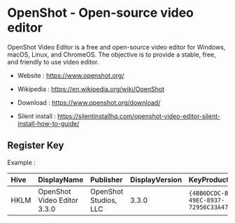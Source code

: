 # OpenShot - Open-source video editor

OpenShot Video Editor is a free and open-source video editor for
Windows, macOS, Linux, and ChromeOS. The objective is to provide
a stable, free, and friendly to use video editor.

* Website : https://www.openshot.org/
* Wikipedia : https://en.wikipedia.org/wiki/OpenShot

* Download : https://www.openshot.org/download/
* Silent install : https://silentinstallhq.com/openshot-video-editor-silent-install-how-to-guide/


## Register Key

Example :

 | Hive | DisplayName | Publisher | DisplayVersion | KeyProduct | UninstallExe |
 |:---- |:----------- |:--------- |:-------------- |:---------- |:------------ |
 | HKLM | OpenShot Video Editor 3.3.0 | OpenShot Studios, LLC | 3.3.0 | `{4BB0DCDC-BC24-49EC-8937-72956C33A470}_is1` | `"C:\Program Files\OpenShot Video Editor\unins000.exe"` |
